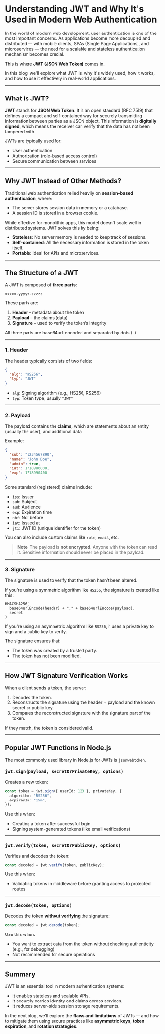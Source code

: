 # Understanding JWT and Why It's Used in Modern Web Authentication

In the world of modern web development, user authentication is one of the most important concerns. As applications become more decoupled and distributed — with mobile clients, SPAs (Single Page Applications), and microservices — the need for a scalable and stateless authentication mechanism becomes crucial.

This is where **JWT (JSON Web Token)** comes in.

In this blog, we'll explore what JWT is, why it's widely used, how it works, and how to use it effectively in real-world applications.

---

## What is JWT?

**JWT** stands for **JSON Web Token**. It is an open standard (RFC 7519) that defines a compact and self-contained way for securely transmitting information between parties as a JSON object. This information is **digitally signed**, which means the receiver can verify that the data has not been tampered with.

JWTs are typically used for:

* User authentication
* Authorization (role-based access control)
* Secure communication between services

---

## Why JWT Instead of Other Methods?

Traditional web authentication relied heavily on **session-based authentication**, where:

* The server stores session data in memory or a database.
* A session ID is stored in a browser cookie.

While effective for monolithic apps, this model doesn't scale well in distributed systems. JWT solves this by being:

* **Stateless**: No server memory is needed to keep track of sessions.
* **Self-contained**: All the necessary information is stored in the token itself.
* **Portable**: Ideal for APIs and microservices.

---

## The Structure of a JWT

A JWT is composed of **three parts**:

```
xxxxx.yyyyy.zzzzz
```

These parts are:

1. **Header** – metadata about the token
2. **Payload** – the claims (data)
3. **Signature** – used to verify the token’s integrity

All three parts are base64url-encoded and separated by dots (`.`).

---

### 1. Header

The header typically consists of two fields:

```json
{
  "alg": "HS256",
  "typ": "JWT"
}
```

* `alg`: Signing algorithm (e.g., HS256, RS256)
* `typ`: Token type, usually `"JWT"`

---

### 2. Payload

The payload contains the **claims**, which are statements about an entity (usually the user), and additional data.

Example:

```json
{
  "sub": "1234567890",
  "name": "John Doe",
  "admin": true,
  "iat": 1718986800,
  "exp": 1718990400
}
```

Some standard (registered) claims include:

* `iss`: Issuer
* `sub`: Subject
* `aud`: Audience
* `exp`: Expiration time
* `nbf`: Not before
* `iat`: Issued at
* `jti`: JWT ID (unique identifier for the token)

You can also include custom claims like `role`, `email`, etc.

> **Note**: The payload is **not encrypted**. Anyone with the token can read it. Sensitive information should never be placed in the payload.

---

### 3. Signature

The signature is used to verify that the token hasn’t been altered.

If you're using a symmetric algorithm like `HS256`, the signature is created like this:

```
HMACSHA256(
  base64urlEncode(header) + "." + base64urlEncode(payload),
  secret
)
```

If you're using an asymmetric algorithm like `RS256`, it uses a private key to sign and a public key to verify.

The signature ensures that:

* The token was created by a trusted party.
* The token has not been modified.

---

## How JWT Signature Verification Works

When a client sends a token, the server:

1. Decodes the token.
2. Reconstructs the signature using the header + payload and the known secret or public key.
3. Compares the reconstructed signature with the signature part of the token.

If they match, the token is considered valid.

---

## Popular JWT Functions in Node.js

The most commonly used library in Node.js for JWTs is `jsonwebtoken`.

### `jwt.sign(payload, secretOrPrivateKey, options)`

Creates a new token:

```ts
const token = jwt.sign({ userId: 123 }, privateKey, {
  algorithm: "RS256",
  expiresIn: "15m",
});
```

Use this when:

* Creating a token after successful login
* Signing system-generated tokens (like email verifications)

---

### `jwt.verify(token, secretOrPublicKey, options)`

Verifies and decodes the token:

```ts
const decoded = jwt.verify(token, publicKey);
```

Use this when:

* Validating tokens in middleware before granting access to protected routes

---

### `jwt.decode(token, options)`

Decodes the token **without verifying** the signature:

```ts
const decoded = jwt.decode(token);
```

Use this when:

* You want to extract data from the token without checking authenticity (e.g., for debugging)
* Not recommended for secure operations

---

## Summary

JWT is an essential tool in modern authentication systems:

* It enables stateless and scalable APIs.
* It securely carries identity and claims across services.
* It reduces server-side session storage requirements.

In the next blog, we’ll explore the **flaws and limitations** of JWTs — and how to mitigate them using secure practices like **asymmetric keys**, **token expiration**, and **rotation strategies**.


